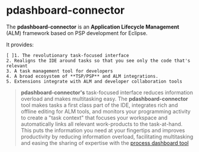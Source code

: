 # pdashboard-connector
The **pdashboard-connector** is an **Application Lifecycle Management** (ALM) framework based on PSP development for Eclipse.

It provides:
 	
    [ ]1. The revolutionary task-focused interface
    2. Realigns the IDE around tasks so that you see only the code that's relevant 
    3. A task management tool for developers 
    4. A broad ecosystem of **TSP/PSP** and ALM integrations. 
    5. Extensions integrate with ALM and developer collaboration tools 

>**pdashboard-connector's** task-focused interface reduces information overload and makes multitasking easy. The **pdashboard-connector** tool makes tasks a first class part of the IDE, integrates rich and offline editing for ALM tools, and monitors your programming activity to create a "task context" that focuses your workspace and automatically links all relevant work-products to the task-at-hand. This puts the information you need at your fingertips and improves productivity by reducing information overload, facilitating multitasking and easing the sharing of expertise with the [process dashboard tool](http://www.processdash.com/)
